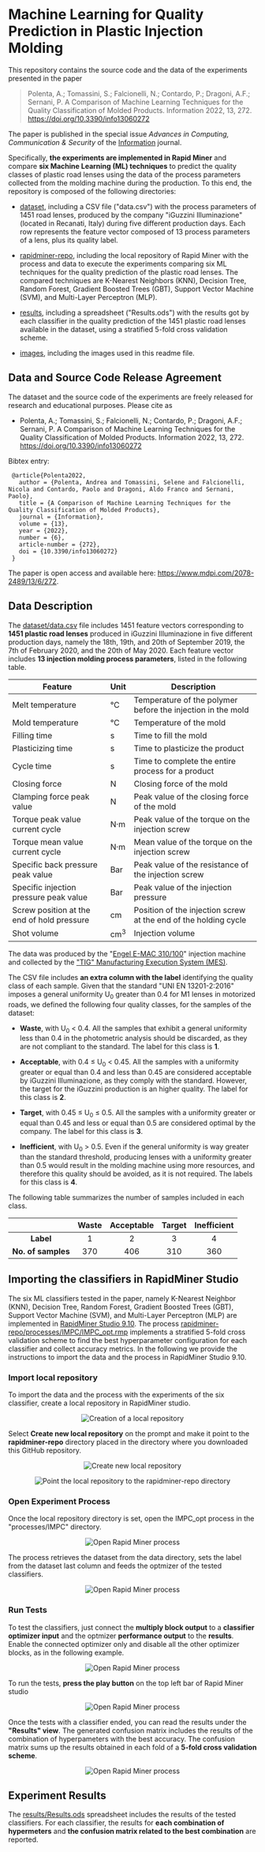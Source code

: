 # Machine Learning for Quality Prediction in Plastic Injection Molding

This repository contains the source code and the data of the experiments presented in the paper

>Polenta, A.; Tomassini, S.; Falcionelli, N.; Contardo, P.; Dragoni, A.F.; Sernani, P. A Comparison of Machine Learning Techniques for the Quality Classification of Molded Products. Information 2022, 13, 272. <https://doi.org/10.3390/info13060272>

The paper is published in the special issue *Advances in Computing, Communication & Security* of the [Information](https://www.mdpi.com/journal/information) journal.

Specifically, **the experiments are implemented in Rapid Miner** and compare **six Machine Learning (ML) techniques** to predict the quality classes of plastic road lenses using the data of the process parameters collected from the molding machine during the production. To this end, the repository is composed of the following directories:

- [dataset](dataset/), including a CSV file ("data.csv") with the process parameters of 1451 road lenses, produced by the company "iGuzzini Illuminazione" (located in Recanati, Italy) during five different production days. Each row represents the feature vector composed of 13 process parameters of a lens, plus its quality label.

- [rapidminer-repo](rapidminer-repo/), including the local repository of Rapid Miner with the process and data to execute the experiments comparing six ML techniques for the quality prediction of the plastic road lenses. The compared techniques are K-Nearest Neighbors (KNN), Decision Tree, Random Forest, Gradient Boosted Trees (GBT), Support Vector Machine (SVM), and Multi-Layer Perceptron (MLP).

- [results](results/), including a spreadsheet ("Results.ods") with the results got by each classifier in the quality prediction of the 1451 plastic road lenses available in the dataset, using a stratified 5-fold cross validation scheme.

- [images](images/), including the images used in this readme file.

## Data and Source Code Release Agreement

The dataset and the source code of the experiments are freely released for research and educational purposes. Please cite as
- Polenta, A.; Tomassini, S.; Falcionelli, N.; Contardo, P.; Dragoni, A.F.; Sernani, P. A Comparison of Machine Learning Techniques for the Quality Classification of Molded Products. Information 2022, 13, 272. <https://doi.org/10.3390/info13060272>
 
Bibtex entry:

	 @article{Polenta2022,
	   author = {Polenta, Andrea and Tomassini, Selene and Falcionelli, Nicola and Contardo, Paolo and Dragoni, Aldo Franco and Sernani, Paolo},
	   title = {A Comparison of Machine Learning Techniques for the Quality Classification of Molded Products},
	   journal = {Information},
	   volume = {13},
	   year = {2022},
	   number = {6},
	   article-number = {272},
	   doi = {10.3390/info13060272}
	 }

The paper is open access and available here: <https://www.mdpi.com/2078-2489/13/6/272>.

## Data Description

The [dataset/data.csv](dataset/data.csv) file includes 1451 feature vectors corresponding to **1451 plastic road lenses** produced in iGuzzini Illuminazione in five different production days, namely the 18th, 19th, and 20th of September 2019, the 7th of February 2020, and the 20th of May 2020. Each feature vector includes **13 injection molding process parameters**, listed in the following table.

| Feature                                    | Unit           | Description                                                     |
| ------------------------------------------ | -------------- | --------------------------------------------------------------- |
| Melt temperature                           | &deg;C         | Temperature of the polymer before the injection in the mold     |
| Mold temperature                           | &deg;C         | Temperature of the mold                                         |
| Filling time                               | s              | Time to fill the mold                                           |
| Plasticizing time                          | s              | Time to plasticize the product                                  |
| Cycle time                                 | s              | Time to complete the entire process for a product               |
| Closing force                              | N              | Closing force of the mold                                       |
| Clamping force peak value                  | N              | Peak value of the closing force of the mold                     |
| Torque peak value current cycle            | N&middot;m     | Peak value of the torque on the injection screw                 |
| Torque mean value current cycle            | N&middot;m     | Mean value of the torque on the injection screw                 |
| Specific back pressure peak value          | Bar            | Peak value of the resistance of the injection screw             |
| Specific injection pressure peak value     | Bar            | Peak value of the injection pressure                            |
| Screw position at the end of hold pressure | cm             | Position of the injection screw at the end of the holding cycle |
| Shot volume                                | cm<sup>3</sup> | Injection volume                                                |

The data was produced by the "[Engel E-MAC 310/100](https://www.engelglobal.com/en/us/index.html)" injection machine and collected by the ["TIG" Manufacturing Execution System (MES)](https://www.tig-mes.com/en/).

The CSV file includes **an extra column with the label** identifying the quality class of each sample. Given that the standard "UNI EN 13201-2:2016" imposes a general uniformity U<sub>0</sub> greater than 0.4 for M1 lenses in motorized roads, we defined the following four quality classes, for the samples of the dataset:

- **Waste**, with U<sub>0</sub> &lt; 0.4. All the samples that exhibit a general uniformity less than 0.4 in the photometric analysis should be discarded, as they are not compliant to the standard. The label for this class is **1**.

- **Acceptable**, with 0.4 &le; U<sub>0</sub> &lt; 0.45. All the samples with a uniformity greater or equal than 0.4 and less than 0.45 are considered acceptable by iGuzzini Illuminazione, as they comply with the standard. However, the target for the iGuzzini production is an higher quality. The label for this class is **2**.

- **Target**, with 0.45 &le; U<sub>0</sub> &le; 0.5. All the samples with a uniformity greater or equal than 0.45 and less or equal than 0.5 are considered optimal by the company. The label for this class is **3**.

- **Inefficient**, with U<sub>0</sub> &gt; 0.5. Even if the general uniformity is way greater than the standard threshold, producing lenses with a uniformity greater than 0.5 would result in the molding machine using more resources, and therefore this quality should be avoided, as it is not required. The labels for this class is **4**.

The following table summarizes the number of samples included in each class.

|                     | Waste | Acceptable | Target | Inefficient |
| :-----------------: | :---: | :--------: | :----: | :---------: |
| **Label**           | 1     | 2          | 3      | 4           |
| **No. of samples**  | 370   | 406        | 310    | 360         |

## Importing the classifiers in RapidMiner Studio

The six ML classifiers tested in the paper, namely K-Nearest Neighbor (KNN), Decision Tree, Random Forest, Gradient Boosted Trees (GBT), Support Vector Machine (SVM), and Multi-Layer Perceptron (MLP) are implemented in [RapidMiner Studio 9.10](https://rapidminer.com/). The process [rapidminer-repo/processes/IMPC/IMPC_opt.rmp](rapidminer-repo/processes/IMPC/IMPC_opt.rmp) implements a stratified 5-fold cross validation scheme to find the best hyperparameter configuration for each classifier and collect accuracy metrics. In the following we provide the instructions to import the data and the process in RapidMiner Studio 9.10.

### Import local repository

To import the data and the process with the experiments of the six classifier, create a local repository in RapidMiner studio.

<p align="center">
  <img alt="Creation of a local repository" src="images/connectRepo.png">
</p>

Select **Create new local repository** on the prompt and make it point to the **rapidminer-repo** directory placed in the directory where you downloaded this GitHub repository.

<p align="center">
  <img alt="Create new local repository" src="images/createNewLocalRepo.png">
</p>

<p align="center">
  <img alt="Point the local repository to the rapidminer-repo directory" src="images/createNewLocalRepo2.png">
</p>

### Open Experiment Process

Once the local repository directory is set, open the IMPC_opt process in the "processes/IMPC" directory.

<p align="center">
  <img alt="Open Rapid Miner process" src="images/openProcess.png">
</p>

The process retrieves the dataset from the data directory, sets the label from the dataset last column and feeds the optmizer of the tested classifiers.

<p align="center">
  <img alt="Open Rapid Miner process" src="images/process.png">
</p>

### Run Tests

To test the classifiers, just connect the **multiply block output** to a **classifier optimizer input** and the optmizer **performance output** to the **results**. Enable the connected optimizer only and disable all the other optimizer blocks, as in the following example.

<p align="center">
  <img alt="Open Rapid Miner process" src="images/connectClassifier.png">
</p>

To run the tests, **press the play button** on the top left bar of Rapid Miner studio

<p align="center">
  <img alt="Open Rapid Miner process" src="images/run.png">
</p>

Once the tests with a classifier ended, you can read the results under the **"Results" view**. The generated confusion matrix includes the results of the combination of hyperpameters with the best accuracy. The confusion matrix sums up the results obtained in each fold of a **5-fold cross validation scheme**.

<p align="center">
  <img alt="Open Rapid Miner process" src="images/results.png">
</p>

## Experiment Results
The [results/Results.ods](results/Results.ods) spreadsheet includes the results of the tested classifiers. For each classifier, the results for **each combination of hypermeters** and **the confusion matrix related to the best combination** are reported.